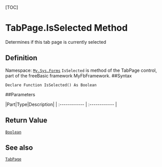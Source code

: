 [TOC]
# TabPage.IsSelected Method
Determines if this tab page is currently selected
## Definition
Namespace: [`My.Sys.Forms`](My.Sys.Forms.md)
`IsSelected` is method of the TabPage control, part of the freeBasic framework MyFbFramework.
##Syntax
```freeBasic
Declare Function IsSelected() As Boolean
```

##Parameters

|Part|Type|Description|
| :------------ | :------------ |

## Return Value
[`Boolean`]("https://www.freebasic.net/wiki/KeyPgBoolean")
## See also
[`TabPage`](TabPage.md)

